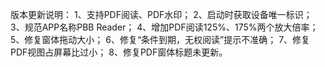 版本更新说明：
1、支持PDF阅读、PDF水印；
2、启动时获取设备唯一标识；
3、规范APP名称PBB Reader；
4、增加PDF阅读125%、175%两个放大倍率；
5、修复窗体拖动大小；
6、修复“条件到期，无权阅读”提示不准确；
7、修复PDF视图占屏幕比过小；
8、修复PDF窗体标题未更新。
